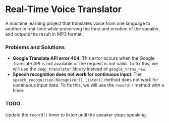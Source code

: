 # Real-Time Voice Translator
A machine learning project that translates voice from one language to another in real-time while preserving the tone and emotion of the speaker, and outputs the result in MP3 format.

### Problems and Solutions
- **Google Translate API error 404**: This error occurs when the Google Translate API is not available or the request is not valid. To fix this, we will use the ```deep_translator``` library instead of ```google_trans_new```.
- **Speech recognition does not work for continuous input**: The ```speech_recognition.Recognizer().listen()``` method does not work for continuous input data. To fix this, we will use the ```record()``` method with a timer.

### TODO
Update the ```record()``` timer to listen until the speaker stops speaking.